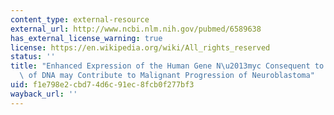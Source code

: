 ```yaml
---
content_type: external-resource
external_url: http://www.ncbi.nlm.nih.gov/pubmed/6589638
has_external_license_warning: true
license: https://en.wikipedia.org/wiki/All_rights_reserved
status: ''
title: "Enhanced Expression of the Human Gene N\u2013myc Consequent to Amplification\
  \ of DNA may Contribute to Malignant Progression of Neuroblastoma"
uid: f1e798e2-cbd7-4d6c-91ec-8fcb0f277bf3
wayback_url: ''
---
```

